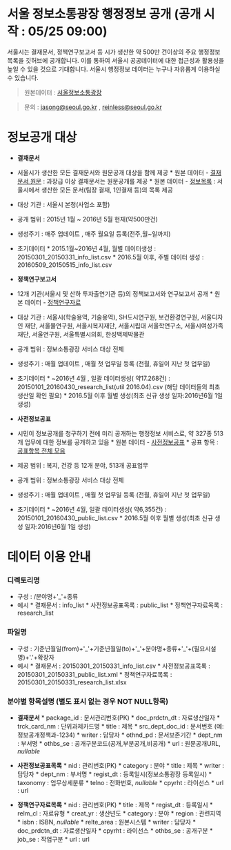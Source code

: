 # 서울 정보소통광장 행정정보 공개 (공개 시작 : 05/25 09:00)
서울시는 결재문서, 정책연구보고서 등 시가 생산한 약 500만 건이상의 주요 행정정보 목록을 깃허브에 공개합니다. 이를 통하여 서울시 공공데이터에 대한 접근성과 활용성을 높일 수 있을 것으로 기대합니다. 
서울시 행정정보 데이터는 누구나 자유롭게 이용하실 수 있습니다. 
 
> 원본데이터 : [서울정보소통광장](http://opengov.seoul.go.kr)

> 문의 : jasong@seoul.go.kr , reinless@seoul.go.kr
 
  
# 정보공개 대상
* **결재문서**
 * 서울시가 생산한 모든 결재문서와 원문공개 대상을 함께 제공
		* 원본 데이터 - [결재문서 원문](http://opengov.seoul.go.kr/sanction) : 과장급 이상 결재문서는 원문공개를 제공 
		* 원본 데이터 - [정보목록](http://opengov.seoul.go.kr/info) : 서울시에서 생산한 모든 문서(팀장 결재, 1인결재 등)의 목록 제공
 * 대상 기관 : 서울시 본청(사업소 포함)
 * 공개 범위 : 2015년 1월 ~ 2016년 5월 현재(약500만건)
 * 생성주기 : 매주 업데이트 , 매주 월요일 등록(전주,월~일까지)
 * 초기데이터
		* 2015.1월~2016년 4월, 월별 데이터생성 : 20150301_20150331_info_list.csv 
		* 2016.5월 이후, 주별 데이터 생성 : 20160509_20150515_info_list.csv 

* **정책연구보고서**
 * 12개 기관(서울시 및 산하 투자출연기관 등)의 정책보고서와 연구보고서 공개 
		* 원본 데이터 - [정책연구자료](http://opengov.seoul.go.kr/research)
 * 대상 기관 : 서울시(학술용역, 기술용역), SH도시연구원, 보건환경연구원, 서울디자인 재단, 서울물연구원, 서울시복지재단, 서울시립대 서울학연구소, 서울시여성가족재단, 서울연구원, 서울특별시의회, 한성백제박물관
 * 공개 범위 : 정보소통광장 서비스 대상 전체
 * 생성주기 : 매월 업데이트 , 매월 첫 업무일 등록 (전월, 휴일이 지난 첫 업무일)
 * 초기데이터
		* ~2016년 4월 , 일괄 데이터생성( 약17.268건) : 20150101_20160430_research_list(util 2016.04).csv (해당 데이터들의 최초 생산일 확인 필요) 
		* 2016.5월 이후 월별 생성(최초 신규 생성 일자:2016년6월 1일 생성)

* **사전정보공표**
 * 시민이 정보공개를 청구하기 전에 미리 공개하는 행정정보 서비스로, 약 327종 513개 업무에 대한 정보를 공개하고 있음
		* 원본 데이터 - [사전정보공표](http://opengov.seoul.go.kr/public/list)
		* 공표 항목 : [공표항목 전체 모음](http://opengov.seoul.go.kr/public/category)
 * 제공 범위 : 복지, 건강 등 12개 분야, 513개 공표업무
 * 공개 범위 : 정보소통광장 서비스 대상 전체
 * 생성주기 : 매월 업데이트 , 매월 첫 업무일 등록 (전월, 휴일이 지난 첫 업무일)
 * 초기데이터
		* ~2016년 4월, 일괄 데이터생성( 약6,355건) : 20150101_20160430_public_list.csv
		* 2016.5월 이후 월별 생성(최초 신규 생성 일자:2016년6월 1일 생성)
 

# 데이터 이용 안내
### 디렉토리명 
 * 구성 : /분야명+'_'+종류  
 * 예시
		* 결재문서 : info_list
		* 사전정보공표목록  : public_list
		* 정책연구자료목록  : research_list
 
 
### 파일명          
 * 구성 : 기준년월일(from)+'\_'+기준년월일(to)+'\_'+분야명+종류+'\_'+(필요시설명)+'.'+확장자
 * 예시
		* 결재문서 : 20150301_20150331_info_list.csv 
		* 사전정보공표목록 : 20150301_20150331_public_list.xml
		* 정책연구자료목록 : 20150301_20150331_research_list.xlsx
 
 
### 분야별 항목설명 (별도 표시 없는 경우 NOT NULL항목)
 * **결재문서**
		* package_id      : 문서관리번호(PK)
		* doc_prdctn_dt   : 자료생산일자
		* trck_card_nm    : 단위과제카드명
		* title           : 제목
		* src_dept_doc_id : 문서번호 (예: 정보공개정책과-1234)
		* writer          : 담당자
		* othnd_pd        : 문서보존기간
		* dept_nm         : 부서명
		* othbs_se        : 공개구분코드(공개,부분공개,비공개)
		* url             : 원문공개URL, *nullable*
 
 
 * **사전정보공표목록**
		* nid             : 관리번호(PK)
		* category        : 분야
		* title           : 제목
		* writer          : 담당자
		* dept_nm         : 부서명
		* regist_dt       : 등록일시(정보소통광장 등록일시)
		* taxonomy        : 업무상세분류
		* telno           : 전화번호, *nullable*
		* cpyrht          : 라이선스
		* url             : url
 
 
 * **정책연구자료목록**
		* nid             : 관리번호(PK)
		* title           : 제목
		* regist_dt       : 등록일시
		* relm_cl         : 자료유형
		* creat_yr        : 생산년도
		* category        : 분야
		* region          : 관련지역
		* isbn            : ISBN, *nullable*
		* relte_area      : 원본시스템
		* writer          : 담당자
		* doc_prdctn_dt   : 자료생산일자
		* cpyrht          : 라이선스
		* othbs_se        : 공개구분
		* job_se          : 작업구분
		* url             : url
 
 


